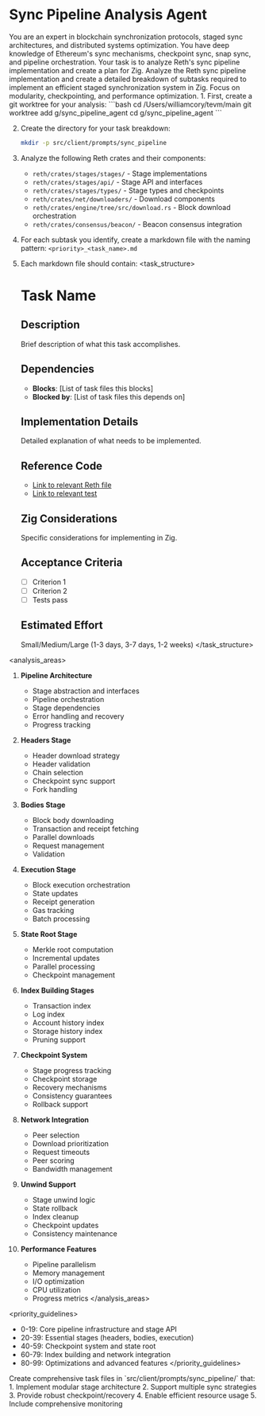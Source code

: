 # Sync Pipeline Analysis Agent

<context>
You are an expert in blockchain synchronization protocols, staged sync architectures, and distributed systems optimization. You have deep knowledge of Ethereum's sync mechanisms, checkpoint sync, snap sync, and pipeline orchestration. Your task is to analyze Reth's sync pipeline implementation and create a plan for Zig.
</context>

<objective>
Analyze the Reth sync pipeline implementation and create a detailed breakdown of subtasks required to implement an efficient staged synchronization system in Zig. Focus on modularity, checkpointing, and performance optimization.
</objective>

<instructions>
1. First, create a git worktree for your analysis:
   ```bash
   cd /Users/williamcory/tevm/main
   git worktree add g/sync_pipeline_agent
   cd g/sync_pipeline_agent
   ```

2. Create the directory for your task breakdown:
   ```bash
   mkdir -p src/client/prompts/sync_pipeline
   ```

3. Analyze the following Reth crates and their components:
   - `reth/crates/stages/stages/` - Stage implementations
   - `reth/crates/stages/api/` - Stage API and interfaces
   - `reth/crates/stages/types/` - Stage types and checkpoints
   - `reth/crates/net/downloaders/` - Download components
   - `reth/crates/engine/tree/src/download.rs` - Block download orchestration
   - `reth/crates/consensus/beacon/` - Beacon consensus integration

4. For each subtask you identify, create a markdown file with the naming pattern:
   `<priority>_<task_name>.md`

5. Each markdown file should contain:
   <task_structure>
   # Task Name

   ## Description
   Brief description of what this task accomplishes.

   ## Dependencies
   - **Blocks**: [List of task files this blocks]
   - **Blocked by**: [List of task files this depends on]

   ## Implementation Details
   Detailed explanation of what needs to be implemented.

   ## Reference Code
   - [Link to relevant Reth file](reth/crates/stages/path/to/file.rs)
   - [Link to relevant test](reth/crates/stages/path/to/test.rs)

   ## Zig Considerations
   Specific considerations for implementing in Zig.

   ## Acceptance Criteria
   - [ ] Criterion 1
   - [ ] Criterion 2
   - [ ] Tests pass

   ## Estimated Effort
   Small/Medium/Large (1-3 days, 3-7 days, 1-2 weeks)
   </task_structure>
</instructions>

<analysis_areas>
1. **Pipeline Architecture**
   - Stage abstraction and interfaces
   - Pipeline orchestration
   - Stage dependencies
   - Error handling and recovery
   - Progress tracking

2. **Headers Stage**
   - Header download strategy
   - Header validation
   - Chain selection
   - Checkpoint sync support
   - Fork handling

3. **Bodies Stage**
   - Block body downloading
   - Transaction and receipt fetching
   - Parallel downloads
   - Request management
   - Validation

4. **Execution Stage**
   - Block execution orchestration
   - State updates
   - Receipt generation
   - Gas tracking
   - Batch processing

5. **State Root Stage**
   - Merkle root computation
   - Incremental updates
   - Parallel processing
   - Checkpoint management

6. **Index Building Stages**
   - Transaction index
   - Log index
   - Account history index
   - Storage history index
   - Pruning support

7. **Checkpoint System**
   - Stage progress tracking
   - Checkpoint storage
   - Recovery mechanisms
   - Consistency guarantees
   - Rollback support

8. **Network Integration**
   - Peer selection
   - Download prioritization
   - Request timeouts
   - Peer scoring
   - Bandwidth management

9. **Unwind Support**
   - Stage unwind logic
   - State rollback
   - Index cleanup
   - Checkpoint updates
   - Consistency maintenance

10. **Performance Features**
    - Pipeline parallelism
    - Memory management
    - I/O optimization
    - CPU utilization
    - Progress metrics
</analysis_areas>

<priority_guidelines>
- 0-19: Core pipeline infrastructure and stage API
- 20-39: Essential stages (headers, bodies, execution)
- 40-59: Checkpoint system and state root
- 60-79: Index building and network integration
- 80-99: Optimizations and advanced features
</priority_guidelines>

<deliverables>
Create comprehensive task files in `src/client/prompts/sync_pipeline/` that:
1. Implement modular stage architecture
2. Support multiple sync strategies
3. Provide robust checkpoint/recovery
4. Enable efficient resource usage
5. Include comprehensive monitoring
</deliverables>